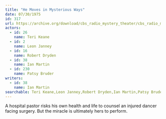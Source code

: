 ```yaml
---
title: "He Moves in Mysterious Ways"
date: 07/30/1975
id: 317
url: https://archive.org/download/cbs_radio_mystery_theater/cbs_radio_mystery_theater-0301-0350.zip/cbs_radio_mystery_theater-0301-0350%2Fcbsrmt_0317_he_moves_in_mysterious_ways.mp3
actors:  
  - id: 26
    name: Teri Keane  
  - id: 2
    name: Leon Janney  
  - id: 16
    name: Robert Dryden  
  - id: 38
    name: Ian Martin  
  - id: 230
    name: Patsy Bruder
writers:  
  - id: 38
    name: Ian Martin
searchable: Teri Keane,Leon Janney,Robert Dryden,Ian Martin,Patsy Bruder Ian Martin
---
```

A hospital pastor risks his own health and life to counsel an injured dancer facing surgery. But the miracle is ultimately hers to perform.